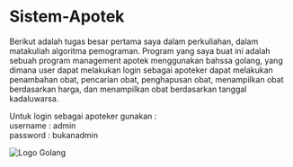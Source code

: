 ﻿# Sistem-Apotek

Berikut adalah tugas besar pertama saya dalam perkuliahan, dalam matakuliah algoritma pemograman. Program yang saya buat ini adalah sebuah program management apotek menggunakan bahssa golang, yang dimana user dapat melakukan login sebagai apoteker dapat melakukan penambahan obat, pencarian obat, penghapusan obat, menampilkan obat berdasarkan harga, dan menampilkan obat berdasarkan tanggal kadaluwarsa.

Untuk login sebagai apoteker gunakan : <br>
username : admin <br>
password : bukanadmin

![Logo Golang](https://go.dev/blog/go-brand/Go-Logo/PNG/Go-Logo_Blue.png)


